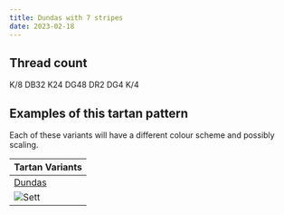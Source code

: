 ```yaml
---
title: Dundas with 7 stripes
date: 2023-02-18
---
```



## Thread count
K/8 DB32 K24 DG48 DR2 DG4 K/4

## Examples of this tartan pattern
Each of these variants will have a different colour scheme and possibly scaling.

| Tartan Variants |
|---------|
| [Dundas](/variants/k/8/db32/k24/dg48/dr2/dg4/k/4-db000052-dg11450d-draa0000-k000000/)|
|![Sett](/variants/k/8/db32/k24/dg48/dr2/dg4/k/4-db000052-dg11450d-draa0000-k000000/sett.png)|
